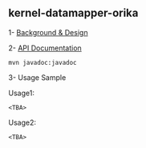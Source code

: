 ## kernel-datamapper-orika

 
 1- [Background & Design](../../design/kernel/kernel-datamapper.md)
 

 2- [API Documentation <TBA>](TBA)
 
 ```
 mvn javadoc:javadoc

 ```


3- Usage Sample
 
 Usage1:
 
 ```
<TBA>
 
 ```

 Usage2:
 
 ```
<TBA>
 
 ```








